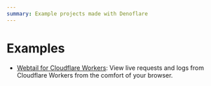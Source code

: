 ```yaml
---
summary: Example projects made with Denoflare
---
```


# Examples

- [Webtail for Cloudflare Workers](/examples/webtail): View live requests and logs from Cloudflare Workers from the comfort of your browser.
